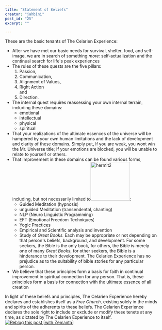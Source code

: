 ```yaml
---
title: "Statement of Beliefs"
creator: "jahbini"
post_id: "25"
excerpt: ""

---
```

These are the basic tenants of The Celarien Experience:
<ul>
	<li>After we have met our basic  <span class="tip" title="basic needs">needs for survival, shelter, food, and self-image</span>, we are in search of something <em>more:</em> self-actualization and the <span class="tip" title="romance: the romantic quest">continual search for life's peak experiences</span></li>
	<li>The rules of these quests are the five pillars:
<ol>
	<li>Passion,</li>
	<li>Communication,</li>
	<li>Alignment of Values,</li>
	<li>Right Action</li>
and
	<li>Direction.</li>
</ol>
</li>
	<li>The internal quest requires reassessing your own internal terrain, including these domains:
<ul>
	<li>emotional</li>
	<li>intellectual</li>
	<li>physical</li>
	<li>spiritual</li>
</ul>
</li>
	<li>That your realizations of the ultimate essences of the universe will be hampered by your own human limitations and the lack of development and clarity of these domains.
Simply put, If you are weak, you wont win the Mr. Universe title;  If your emotions are blocked, you will be unable to relate to yourself or others.</li>
	<li>That improvement in these domains can be found various forms, including, but not necessarily limited to<img class="alignright size-full wp-image-344" title="hermit2" src="http://celarien.com/wp-content/uploads/celarien/2009/03/hermit2.jpg" alt="hermit2" width="130" height="127" />:
<ul>
	<li>Guided Meditation (hypnosis)</li>
	<li>unguided Meditation (transendental, chanting)</li>
	<li>NLP (Neuro Linguistic Programming)</li>
	<li>EFT (Emotional Freedom Techniques)</li>
	<li>Yogic Practices</li>
	<li>Empirical and Scientific analysis and invention</li>
	<li>Study of <em>Great Books.</em> Each may be appropriate or not depending on that person's beliefs, background, and development.  For some seekers, the Bible is the only book, for others, the Bible is merely one of many <em>Great Books</em>, for other seekers, the Bible is a hinderance to their development.  The Celarien Experience has no prejudice as to the suitability of bible stories for any particular person.</li>
</ul>
</li>
	<li>We believe that these principles form a basis for faith in continual improvement in spiritual connection for any person.  That is, these principles form a basis for connection with the ultimate essence of all creation</li>
</ul>
In light of these beliefs and principles, The Celarien Experience hereby declares and establishes itself as a <em>Free Church,</em> existing solely in the minds and spirits of the adherents to these beliefs.  The Celarien Experience declares the sole right to include or exclude or modify these tenets at any time, as dictated by The Celarien Experience to itself.
<div class="zemanta-pixie"><a class="zemanta-pixie-a" title="Zemified by Zemanta" href="http://reblog.zemanta.com/zemified/a632d856-b847-4632-a294-8bfe2dc7b9ea/"><img class="zemanta-pixie-img" src="http://img.zemanta.com/reblog_e.png?x-id=a632d856-b847-4632-a294-8bfe2dc7b9ea" alt="Reblog this post [with Zemanta]" /></a><span class="zem-script more-related"><script src="http://static.zemanta.com/readside/loader.js" type="text/javascript"></script></span></div>